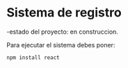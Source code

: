 <h1>Sistema de registro</h1>

-estado del proyecto: en construccion.

Para ejecutar el sistema debes poner:

```npm install react```

